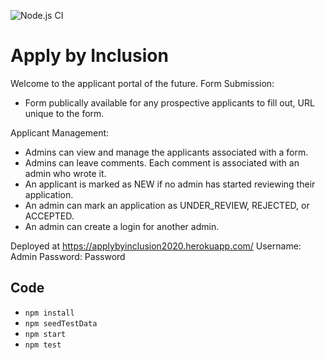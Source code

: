 ![Node.js CI](https://github.com/JorgeAcostaDLP/finalProjectInclusion/workflows/Node.js%20CI/badge.svg)


# Apply by Inclusion
Welcome to the applicant portal of the future.
Form Submission:
- Form publically available for any prospective applicants to fill out, URL unique to the form.

Applicant Management:
- Admins can view and manage the applicants associated with a form.
- Admins can leave comments. Each comment is associated with an admin who wrote it.
- An applicant is marked as NEW if no admin has started reviewing their application.
- An admin can mark an application as UNDER_REVIEW, REJECTED, or ACCEPTED.
- An admin can create a login for another admin.

Deployed at https://applybyinclusion2020.herokuapp.com/
Username: Admin
Password: Password

## Code

  - `npm install`
  - `npm seedTestData`
  - `npm start`
  - `npm test`


